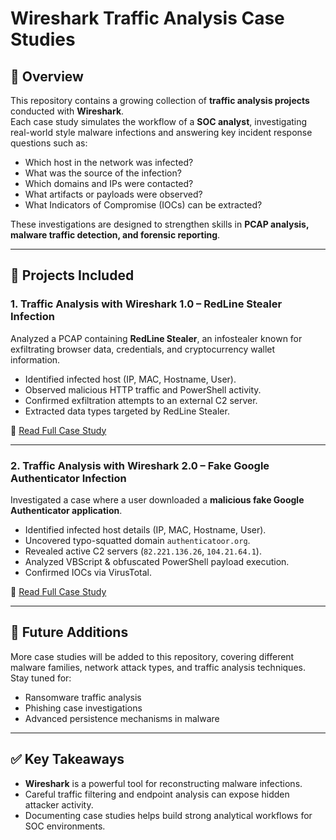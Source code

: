 # **Wireshark Traffic Analysis Case Studies**

## 📖 Overview
This repository contains a growing collection of **traffic analysis projects** conducted with **Wireshark**.  
Each case study simulates the workflow of a **SOC analyst**, investigating real-world style malware infections and answering key incident response questions such as:  

- Which host in the network was infected?  
- What was the source of the infection?  
- Which domains and IPs were contacted?  
- What artifacts or payloads were observed?  
- What Indicators of Compromise (IOCs) can be extracted?  

These investigations are designed to strengthen skills in **PCAP analysis, malware traffic detection, and forensic reporting**.

---

## 🧪 Projects Included

### 1. **Traffic Analysis with Wireshark 1.0 – RedLine Stealer Infection**  
Analyzed a PCAP containing **RedLine Stealer**, an infostealer known for exfiltrating browser data, credentials, and cryptocurrency wallet information.  
- Identified infected host (IP, MAC, Hostname, User).  
- Observed malicious HTTP traffic and PowerShell activity.  
- Confirmed exfiltration attempts to an external C2 server.  
- Extracted data types targeted by RedLine Stealer.  

📄 [Read Full Case Study](./Lab1-RedLine%20Stealer%20Infection/README.md)

---

### 2. **Traffic Analysis with Wireshark 2.0 – Fake Google Authenticator Infection**  
Investigated a case where a user downloaded a **malicious fake Google Authenticator application**.  
- Identified infected host details (IP, MAC, Hostname, User).  
- Uncovered typo-squatted domain `authenticatoor.org`.  
- Revealed active C2 servers (`82.221.136.26`, `104.21.64.1`).  
- Analyzed VBScript & obfuscated PowerShell payload execution.  
- Confirmed IOCs via VirusTotal.  

📄 [Read Full Case Study](./Lab2-Fake%20Google%20Authenticator%20Infection/README.md)

---

## 🚀 Future Additions
More case studies will be added to this repository, covering different malware families, network attack types, and traffic analysis techniques. Stay tuned for:  
- Ransomware traffic analysis  
- Phishing case investigations  
- Advanced persistence mechanisms in malware  

---

## ✅ Key Takeaways
- **Wireshark** is a powerful tool for reconstructing malware infections.  
- Careful traffic filtering and endpoint analysis can expose hidden attacker activity.  
- Documenting case studies helps build strong analytical workflows for SOC environments.  
